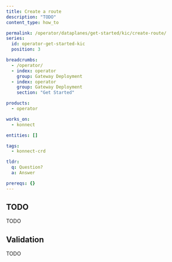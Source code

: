 ```yaml
---
title: Create a route
description: "TODO"
content_type: how_to

permalink: /operator/dataplanes/get-started/kic/create-route/
series:
  id: operator-get-started-kic
  position: 3

breadcrumbs:
  - /operator/
  - index: operator
    group: Gateway Deployment
  - index: operator
    group: Gateway Deployment
    section: "Get Started"

products:
  - operator

works_on:
  - konnect

entities: []

tags:
  - konnect-crd

tldr:
  q: Question?
  a: Answer

prereqs: {}
---
```


## TODO

TODO

## Validation

TODO
